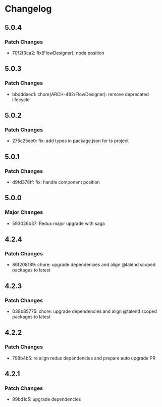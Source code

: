 # Changelog

## 5.0.4

### Patch Changes

- 70f2f3ca2: fix(FlowDesigner): node position

## 5.0.3

### Patch Changes

- bbdddaec1: chore(ARCH-482/FlowDesigner): remove deprecated lifecycle

## 5.0.2

### Patch Changes

- 275c25ee0: fix: add types in package.json for ts project

## 5.0.1

### Patch Changes

- d9fd378ff: fix: handle component position

## 5.0.0

### Major Changes

- 593026b37: Redux major upgrade with saga

## 4.2.4

### Patch Changes

- 86f208189: chore: upgrade dependencies and align @talend scoped packages to latest

## 4.2.3

### Patch Changes

- 039b85775: chore: upgrade dependencies and align @talend scoped packages to latest

## 4.2.2

### Patch Changes

- 798b4b5: re align redux dependencies and prepare auto upgrade PR

## 4.2.1

### Patch Changes

- 99bd1c5: upgrade dependencies

